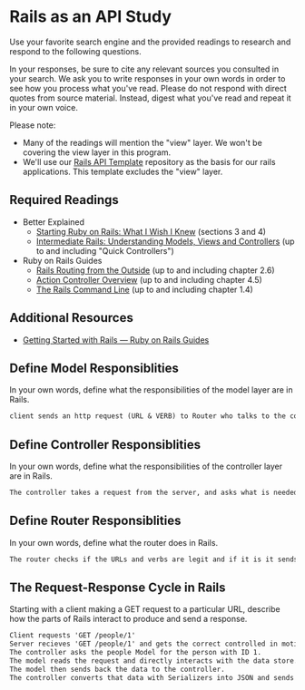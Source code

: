# Rails as an API Study

Use your favorite search engine and the provided readings to research and
respond to the following questions.

In your responses, be sure to cite any relevant sources you consulted in your
search. We ask you to write responses in your own words in order to see how you
process what you've read. Please do not respond with direct quotes from source
material. Instead, digest what you've read and repeat it in your own voice.

Please note:

-   Many of the readings will mention the "view" layer. We won't be covering the
    view layer in this program.
-   We'll use our [Rails API Template](https://github.com/ga-wdi-boston/rails-api-template)
    repository as the basis for our rails applications.
    This template excludes the "view" layer.

## Required Readings

-   Better Explained
    -   [Starting Ruby on Rails: What I Wish I Knew](http://betterexplained.com/articles/starting-ruby-on-rails-what-i-wish-i-knew/)
        (sections 3 and 4)
    -   [Intermediate Rails: Understanding Models, Views and Controllers](http://betterexplained.com/articles/intermediate-rails-understanding-models-views-and-controllers/)
        (up to and including "Quick Controllers")
-   Ruby on Rails Guides
    -   [Rails Routing from the Outside](http://guides.rubyonrails.org/routing.html)
        (up to and including chapter 2.6)
    -   [Action Controller Overview](http://guides.rubyonrails.org/action_controller_overview.html)
        (up to and including chapter 4.5)
    -   [The Rails Command Line](http://guides.rubyonrails.org/command_line.html)
        (up to and including chapter 1.4)

## Additional Resources

-   [Getting Started with Rails — Ruby on Rails Guides](http://guides.rubyonrails.org/getting_started.html)

## Define Model Responsiblities

In your own words, define what the responsibilities of the model layer are in
Rails.

```md
client sends an http request (URL & VERB) to Router who talks to the controler, who talks to a model which is a class, who talks to a database who returns data to the model, who returns a ruby object to the controller, who returns a response.
```

## Define Controller Responsiblities

In your own words, define what the responsibilities of the controller layer are
in Rails.

```md
The controller takes a request from the server, and asks what is needed from the model. The controller then recieves the data from the model, converts it into json, and sends it back to the server.
```

## Define Router Responsiblities

In your own words, define what the router does in Rails.

```md
The router checks if the URLs and verbs are legit and if it is it sends them to a controller.
```

## The Request-Response Cycle in Rails

Starting with a client making a GET request to a particular URL, describe how
the parts of Rails interact to produce and send a response.

```md
Client requests 'GET /people/1'
Server recieves 'GET /people/1' and gets the correct controlled in motion 'people'
The controller asks the people Model for the person with ID 1.
The model reads the request and directly interacts with the data store.
The model then sends back the data to the controller.
The controller converts that data with Serializers into JSON and sends it to the client.
```
